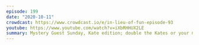 ```yaml
---
episode: 199
date: "2020-10-11"
crowdcast: https://www.crowdcast.io/e/in-lieu-of-fun-episode-93
youtube: https://www.youtube.com/watch?v=iXbRHHUX2LE
summary: Mystery Guest Sunday, Kate edition; double the Kates or your money back
---
```


